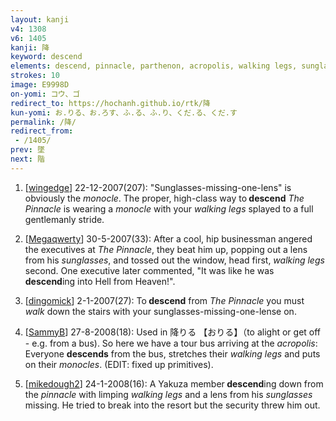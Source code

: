 ```yaml
---
layout: kanji
v4: 1308
v6: 1405
kanji: 降
keyword: descend
elements: descend, pinnacle, parthenon, acropolis, walking legs, sunglasses with one lens missing, monocle
strokes: 10
image: E9998D
on-yomi: コウ、ゴ
redirect_to: https://hochanh.github.io/rtk/降
kun-yomi: お.りる、お.ろす、ふ.る、ふ.り、くだ.る、くだ.す
permalink: /降/
redirect_from:
 - /1405/
prev: 墜
next: 階
---
```


1) [<a href="http://kanji.koohii.com/profile/wingedge">wingedge</a>] 22-12-2007(207): &quot;Sunglasses-missing-one-lens&quot; is obviously the <em>monocle</em>. The proper, high-class way to<strong> descend</strong> <em>The Pinnacle</em> is wearing a <em>monocle</em> with your <em>walking legs</em> splayed to a full gentlemanly stride.

2) [<a href="http://kanji.koohii.com/profile/Megaqwerty">Megaqwerty</a>] 30-5-2007(33): After a cool, hip businessman angered the executives at <em>The Pinnacle</em>, they beat him up, popping out a lens from his <em>sunglasses</em>, and tossed out the window, head first, <em>walking legs</em> second. One executive later commented, &quot;It was like he was<strong> descend</strong>ing into Hell from Heaven!&quot;.

3) [<a href="http://kanji.koohii.com/profile/dingomick">dingomick</a>] 2-1-2007(27): To<strong> descend</strong> from <em>The Pinnacle</em> you must <em>walk</em> down the stairs with your sunglasses-missing-one-lense on.

4) [<a href="http://kanji.koohii.com/profile/SammyB">SammyB</a>] 27-8-2008(18): Used in 降りる 【おりる】（to alight or get off - e.g. from a bus). So here we have a tour bus arriving at the <em>acropolis</em>: Everyone <strong>descends</strong> from the bus, stretches their <em>walking legs</em> and puts on their <em>monocles</em>. (EDIT: fixed up primitives).

5) [<a href="http://kanji.koohii.com/profile/mikedough2">mikedough2</a>] 24-1-2008(16): A Yakuza member<strong> descend</strong>ing down from the <em>pinnacle</em> with limping <em>walking legs</em> and a lens from his <em>sunglasses</em> missing. He tried to break into the resort but the security threw him out.

